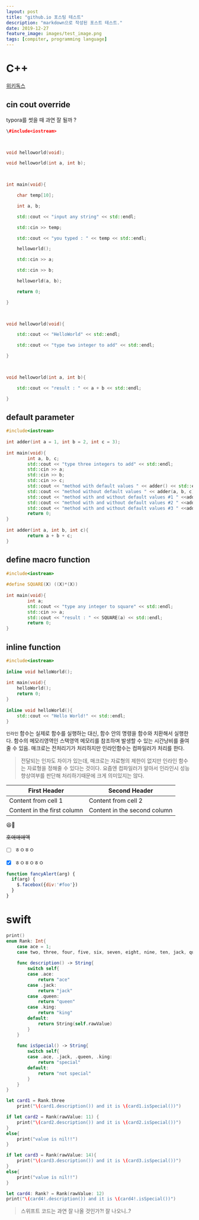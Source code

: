 ```yaml
---
layout: post
title: "github.io 포스팅 테스트"
description: "markdown으로 작성된 포스트 테스트."
date: 2019-12-27
feature_image: images/test_image.png
tags: [compiter, programming language]
---
```

# C++

[위키독스](https://wikidocs.net/16468)

## cin cout override

typora를 썻을 때 과연 잘 될까 ?


```cpp
\#include<iostream>

   

void helloworld(void);

void helloworld(int a, int b);

   

int main(void){

    char temp[10];

    int a, b;

    std::cout << "input any string" << std::endl;

    std::cin >> temp;

    std::cout << "you typed : " << temp << std::endl;

    helloworld();

    std::cin >> a;

    std::cin >> b;

    helloworld(a, b);

    return 0;

}

   

void helloworld(void){

    std::cout << "HelloWorld" << std::endl;

    std::cout << "type two integer to add" << std::endl;

}

   

void helloworld(int a, int b){

    std::cout << "result : " << a + b << std::endl;

}
```

   
    
## default parameter

```cpp
#include<iostream>
    
int adder(int a = 1, int b = 2, int c = 3);
    
int main(void){
        int a, b, c;
        std::cout << "type three integers to add" << std::endl;
        std::cin >> a;
        std::cin >> b;
        std::cin >> c;
        std::cout << "method with default values " << adder() << std::endl;
        std::cout << "method without default values " << adder(a, b, c) << std::endl;
        std::cout << "method with and without default values #1 " <<adder(a) << std::endl;
        std::cout << "method with and without default values #2 " <<adder(a, b) << std::endl;
        std::cout << "method with and without default values #3 " <<adder(a, b, c) << std::endl;
        return 0;
}
    
int adder(int a, int b, int c){
        return a + b + c;
}
```

## define macro function

```cpp
#include<iostream>
    
#define SQUARE(X) ((X)*(X))
    
int main(void){
        int a;
        std::cout << "type any integer to square" << std::endl;
        std::cin >> a;
        std::cout << "result : " << SQUARE(a) << std::endl;
        return 0;
}
```
## inline function

```cpp
#include<iostream>
    
inline void helloWorld();
    
int main(void){
    helloWorld();
    return 0;
}
    
inline void helloWorld(){
    std::cout << "Hello World!" << std::endl;
}
```

`인라인` 함수는 실제로 함수를 실행하는 대신, 함수 안의 명령을 함수와 치환해서 실행한다. 
함수의 메모리영역인 스택영역 메모리를 참조하며 발생할 수 있는 시간낭비를 줄여줄 수 있음. 
매크로는 전처리기가 처리하지만 인라인함수는 컴파일러가 처리를 한다.
>전달되는 인자도 차이가 있는데, 매크로는 자료형의 제한이 없지만 인라인 함수는 자료형을 정해줄 수 있다는 것이다.
요즘엔 컴파일러가 알아서 인라인시 성능 향상여부를 판단해 처리하기때문에 크게 의미있지는 않다.

First Header | Second Header
------------ | -------------
Content from cell 1 | Content from cell 2
Content in the first column | Content in the second column

😆🙂

~~호애애애액~~

- [  ] ㅎㅇㅎㅇ
- [x] ㅎㅇㅎㅇㅎㅇ


```javascript
function fancyAlert(arg) {
  if(arg) {
    $.facebox({div:'#foo'})
  }
}
```
# swift

```swift
print()
enum Rank: Int{
    case ace = 1;                                                                           //explicitly set Integer value of enum element
    case two, three, four, five, six, seven, eight, nine, ten, jack, queen, king
    
    func description() -> String{
        switch self{
        case .ace:
            return "ace"
        case .jack:
            return "jack"
        case .queen:
            return "queen"
        case .king:
            return "king"
        default:
            return String(self.rawValue)
        }
    }
    
    func isSpecial() -> String{
        switch self{
        case .ace, .jack, .queen, .king:
            return "special"
        default:
            return "not special"
        }
    }
}

let card1 = Rank.three
    print("\(card1.description()) and it is \(card1.isSpecial())")

if let card2 = Rank(rawValue: 11) {                                                             //rawValue is naive value of element in enum, it returns optional
    print("\(card2.description()) and it is \(card2.isSpecial())")
}
else{
    print("value is nil!!")
}

if let card3 = Rank(rawValue: 14){
    print("\(card3.description()) and it is \(card3.isSpecial())")
}
else{
    print("value is nil!!")
}

let card4: Rank? = Rank(rawValue: 12)
print("\(card4!.description()) and it is \(card4!.isSpecial())")                                  //it may be nil and if it is, it occurs fatal error
```
>스위프트 코드는 과연 잘 나올 것인가?!
잘 나오니..?
